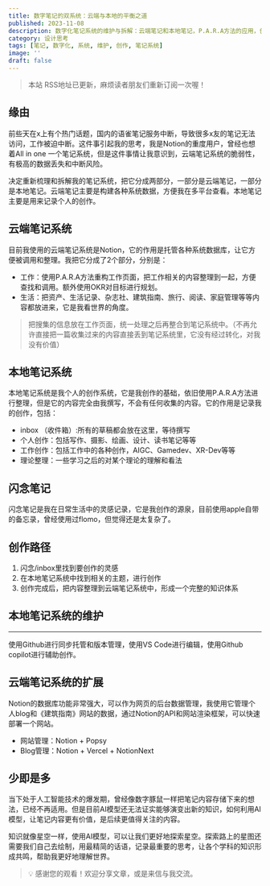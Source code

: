 ```yaml
---
title: 数字笔记的双系统：云端与本地的平衡之道
published: 2023-11-08
description: 数字化笔记系统的维护与拆解：云端笔记和本地笔记，P.A.R.A方法的应用，创作系统以及闪念笔记的重要性，创作路径和维护方式，云端笔记系统的扩展，AI模型的应用与知识探索。
category: 设计思考
tags: [笔记, 数字化, 系统, 维护, 创作, 笔记系统]
image: ''
draft: false
---
```


> 本站 RSS地址已更新，麻烦读者朋友们重新订阅一次喔！

## 缘由

前些天在x上有个热门话题，国内的语雀笔记服务中断，导致很多x友的笔记无法访问，工作被迫中断。这件事引起我的思考，我是Notion的重度用户，曾经也想着All in one 一个笔记系统，但是这件事情让我意识到，云端笔记系统的脆弱性，有极高的数据丢失和中断风险。

决定重新梳理和拆解我的笔记系统，把它分成两部分，一部分是云端笔记，一部分是本地笔记。云端笔记主要是构建各种系统数据，方便我在多平台查看。本地笔记主要是用来记录个人的创作。

## 云端笔记系统

目前我使用的云端笔记系统是Notion，它的作用是托管各种系统数据库，让它方便被调用和整理。我把它分成了2个部分，分别是：

- 工作：使用P.A.R.A方法重构工作页面，把工作相关的内容整理到一起，方便查找和调用。额外使用OKR对目标进行规划。
- 生活：把资产、生活记录、杂志社、建筑指南、旅行、阅读、家庭管理等等内容都放进来，它是我看世界的角度。

> 把搜集的信息放在工作页面，统一处理之后再整合到笔记系统中。（不再允许直接把一篇收集过来的内容直接丢到笔记系统里，它没有经过转化，对我没有价值）

## 本地笔记系统

本地笔记系统是我个人的创作系统，它是我创作的基础，依旧使用P.A.R.A方法进行整理，但是它的内容完全由我撰写，不会有任何收集的内容。它的作用是记录我的创作，包括：

- inbox （收件箱）:所有的草稿都会放在这里，等待撰写
- 个人创作：包括写作、摄影、绘画、设计、读书笔记等等
- 工作创作：包括工作中的各种创作，AIGC、Gamedev、XR-Dev等等
- 理论整理：一些学习之后的对某个理论的理解和看法

## 闪念笔记

闪念笔记是我在日常生活中的灵感记录，它是我创作的源泉，目前使用apple自带的备忘录，曾经使用过flomo，但觉得还是太复杂了。

## 创作路径

1. 闪念/inbox里找到要创作的灵感
2. 在本地笔记系统中找到相关的主题，进行创作
3. 创作完成后，把内容整理到云端笔记系统中，形成一个完整的知识体系

## 本地笔记系统的维护

---

使用Github进行同步托管和版本管理，使用VS Code进行编辑，使用Github copilot进行辅助创作。

## 云端笔记系统的扩展

Notion的数据库功能非常强大，可以作为网页的后台数据管理，我使用它管理个人blog和《建筑指南》网站的数据，通过Notion的API和网站渲染框架，可以快速部署一个网站。

- 网站管理：Notion + Popsy
- Blog管理：Notion + Vercel + NotionNext

## 少即是多

当下处于人工智能技术的爆发期，曾经像数字豚鼠一样把笔记内容存储下来的想法，已经不再适用。但是目前AI模型还无法证实能够演变出新的知识，如何利用AI模型，让笔记内容更有价值，是后续更值得关注的内容。

知识就像星空一样，使用AI模型，可以让我们更好地探索星空。探索路上的星图还需要我们自己去绘制，用最精简的话语，记录最重要的思考，让各个学科的知识形成共鸣，帮助我更好地理解世界。

> 💡 感谢您的观看！欢迎分享文章，或是来信与我交流。